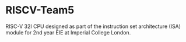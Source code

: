 # RISCV-Team5
RISC-V 32I CPU designed as part of the instruction set architecture (ISA) module for 2nd year EIE at Imperial College London.

